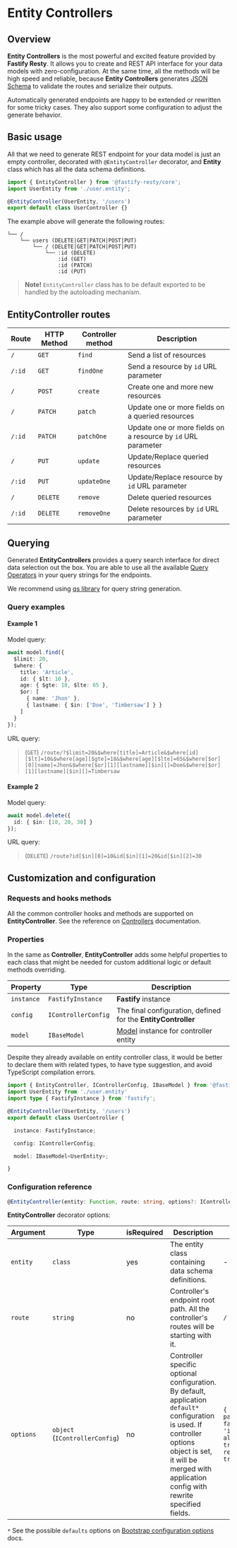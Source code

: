 # Entity Controllers

## Overview

**Entity Controllers** is the most powerful and exсited feature provided by **Fastify Resty**. It allows you to create and REST API interface for your data models with zero-configuration. At the same time, all the methods will be high speed and reliable, because **Entity Controllers** generates [JSON Schema](https://json-schema.org/) to validate the routes and serialize their outputs.

Automatically generated endpoints are happy to be extended or rewritten for some tricky cases. They also support some configuration to adjust the generate behavior.

## Basic usage

All that we need to generate REST endpoint for your data model is just an empty controller, decorated with `@EntityController` decorator, and **Entity** class which has all the data schema definitions.

```ts
import { EntityController } from '@fastify-resty/core';
import UserEntity from './user.entity';

@EntityController(UserEntity, '/users')
export default class UserController {}
```

The example above will generate the following routes:

```
└── /
    └── users (DELETE|GET|PATCH|POST|PUT)
        └── / (DELETE|GET|PATCH|POST|PUT)
            └── :id (DELETE)
                :id (GET)
                :id (PATCH)
                :id (PUT)
```

> **Note!** `EntityController` class has to be default exported to be handled by 
the autoloading mechanism.

## EntityController routes

| Route | HTTP Method | Controller method | Description |
| --- | --- | --- | --- |
| `/` | `GET` | `find` | Send a list of resources |
| `/:id` | `GET` | `findOne` | Send a resource by `id` URL parameter |
| `/` | `POST` | `create` | Create one and more new resources |
| `/` | `PATCH` | `patch` | Update one or more fields on a queried resources |
| `/:id` | `PATCH` | `patchOne` | Update one or more fields on a resource by `id` URL parameter |
| `/` | `PUT` | `update` | Update/Replace queried resources |
| `/:id` | `PUT` | `updateOne` | Update/Replace resource by `id` URL parameter |
| `/` | `DELETE` | `remove` | Delete queried resources |
| `/:id` | `DELETE` | `removeOne` | Delete resources by `id` URL parameter |

## Querying

Generated **EntityControllers** provides a query search interface for direct data selection out the box. You are able to use all the available [Query Operators](./Model.md#query-operations) in your query strings for the endpoints.

We recommend using [qs library](https://www.npmjs.com/package/qs) for query string generation.

### Query examples

#### Example 1

Model query:

```ts
await model.find({
  $limit: 20,
  $where: {
    title: 'Article',
    id: { $lt: 10 },
    age: { $gte: 18, $lte: 65 },
    $or: [
      { name: 'Jhon' },
      { lastname: { $in: ['Doe', 'Timbersaw'] } }
    ]
  }
});
```

URL query:

> (`GET`) `/route/?$limit=20&$where[title]=Article&$where[id][$lt]=10&$where[age][$gte]=18&$where[age][$lte]=65&$where[$or][0][name]=Jhon&$where[$or][1][lastname][$in][]=Doe&$where[$or][1][lastname][$in][]=Timbersaw`

#### Example 2

Model query:

```ts
await model.delete({
  id: { $in: [10, 20, 30] }
});
```

URL query:

> (`DELETE`) `/route?id[$in][0]=10&id[$in][1]=20&id[$in][2]=30`

## Customization and configuration

### Requests and hooks methods

All the common controller hooks and methods are supported on **EntityController**. See the reference on [Controllers](./Controllers.md) documentation.

### Properties

In the same as **Controller**, **EntityController** adds some helpful properties to each class that might be needed for custom additional logic or default methods overriding.

| Property | Type | Description |
| --- | --- | --- |
| `instance` | `FastifyInstance` | **Fastify** instance |
| `config` | `IControllerConfig` | The final configuration, defined for the **EntityController** |
| `model` | `IBaseModel` | [Model](./Model.md) instance for controller entity |

Despite they already available on entity controller class, it would be better to declare them with related types, to have type suggestion, and avoid TypeScript compilation errors.

```ts
import { EntityController, IControllerConfig, IBaseModel } from '@fastify-resty/core';
import UserEntity from './user.entity'
import type { FastifyInstance } from 'fastify';

@EntityController(UserEntity, '/users')
export default class UserController {

  instance: FastifyInstance;

  config: IControllerConfig;

  model: IBaseModel<UserEntity>;

}
```

### Configuration reference

```ts
@EntityController(entity: Function, route: string, options?: IControllerConfig);
```

**EntityController** decorator options:

| Argument | Type | isRequired | Description | Default |
| --- | --- | --- | --- | --- |
| `entity` | `class` | yes | The entity class containing data schema definitions. | - |
| `route` | `string` | no | Controller's endpoint root path. All the controller's routes will be starting with it. | `/` |
| `options` | `object` (`IControllerConfig`) | no | Controller specific optional configuration. By default, application `default*` configuration is used. If controller options object is set, it will be merged with application config with rewrite specified fields. | `{ pagination: false, id: 'id', allowMulti: true, returning: true }` |

`*` See the possible `defaults` options on [Bootstrap configuration options](./Bootstrapping.md#bootstrap-configuration-options) docs.
